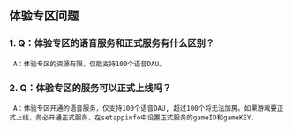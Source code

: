 ## 体验专区问题

### 1. Q：体验专区的语音服务和正式服务有什么区别？
     A：体验专区的资源有限，仅能支持100个语音DAU。
### 2. Q：体验专区的服务可以正式上线吗？
     A：体验专区开通的语音服务，仅支持100个语音DAU, 超过100个将无法加房。如果游戏要正式上线，务必开通正式服务，在setappinfo中设置正式服务的gameID和gameKEY。